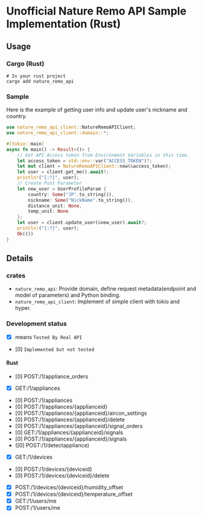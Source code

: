 # Unofficial Nature Remo API Sample Implementation (Rust)

## Usage

### Cargo (Rust)

```shell
# In your rust project
cargo add nature_remo_api
```

### Sample

Here is the example of getting user info and update user's nickname and country.

```rust
use nature_remo_api_client::NatureRemoAPIClient;
use nature_remo_api_client::domain::*;

#[tokio::main]
async fn main() -> Result<()> {
    // Get API Access token from Environment Variables in this time.
    let access_token = std::env::var("ACCESS_TOKEN")?;
    let mut client = NatureRemoAPIClient::new(&access_token);
    let user = client.get_me().await?;
    println!("{:?}", user);
    // Create Post Parameter
    let new_user = UserProfileParam {
        country: Some("JP".to_string()),
        nickname: Some("NickName".to_string()),
        distance_unit: None,
        temp_unit: None
    };
    let user = client.update_user(&new_user).await?;
    println!("{:?}", user);
    Ok(())
}
```

## Details

### crates

- `nature_remo_api`: Provide domain, define request metadata(endpoint and model of parameters) and Python binding.
- `nature_remo_api_client`: Implement of simple client with tokio and hyper.

### Development status

- [x] means `Tested By Real API`
- [0] `Implemented but not tested`

#### Rust

- [0] POST:/1/appliance_orders
- [x] GET:/1/appliances
- [0] POST:/1/appliances
- [0] POST:/1/appliances/{applianceid}
- [0] POST:/1/appliances/{applianceid}/aircon_settings
- [0] POST:/1/appliances/{applianceid}/delete
- [0] POST:/1/appliances/{applianceid}/signal_orders
- [0] GET:/1/appliances/{applianceid}/signals
- [0] POST:/1/appliances/{applianceid}/signals
- ([0] POST:/1/detectappliance)
- [x] GET:/1/devices
- [0] POST:/1/devices/{deviceid}
- [0] POST:/1/devices/{deviceid}/delete
- [x] POST:/1/devices/{deviceid}/humidity_offset
- [x] POST:/1/devices/{deviceid}/temperature_offset
- [x] GET:/1/users/me
- [x] POST:/1/users/me